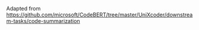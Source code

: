 Adapted from https://github.com/microsoft/CodeBERT/tree/master/UniXcoder/downstream-tasks/code-summarization